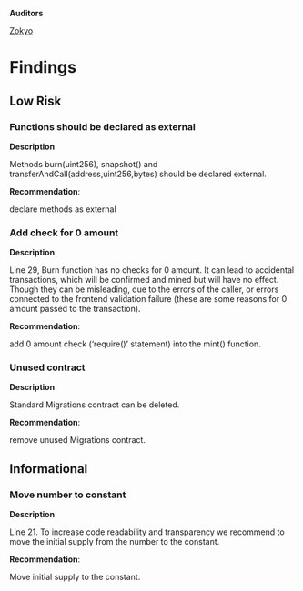 **Auditors**

[Zokyo](https://x.com/zokyo_io)

# Findings

## Low Risk

### Functions should be declared as external

**Description**

Methods burn(uint256), snapshot() and transferAndCall(address,uint256,bytes) should be
declared external.

**Recommendation**:

declare methods as external

### Add check for 0 amount

**Description**

Line 29, Burn function has no checks for 0 amount. It can lead to accidental transactions,
which will be confirmed and mined but will have no effect. Though they can be misleading,
due to the errors of the caller, or errors connected to the frontend validation failure (these are
some reasons for 0 amount passed to the transaction).

**Recommendation**:

add 0 amount check (‘require()’ statement) into the mint() function.

### Unused contract

**Description**

Standard Migrations contract can be deleted.

**Recommendation**:

remove unused Migrations contract.

## Informational

### Move number to constant

**Description**

Line 21. To increase code readability and transparency we recommend to move the initial
supply from the number to the constant.

**Recommendation**:

Move initial supply to the constant.
